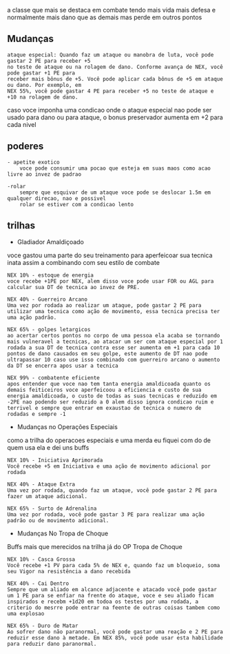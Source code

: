 a classe que mais se destaca em combate tendo mais vida mais defesa e normalmente mais dano que as demais mas perde em outros pontos

## Mudanças

    ataque especial: Quando faz um ataque ou manobra de luta, você pode gastar 2 PE para receber +5
    no teste de ataque ou na rolagem de dano. Conforme avança de NEX, você pode gastar +1 PE para
    receber mais bônus de +5. Você pode aplicar cada bônus de +5 em ataque ou dano. Por exemplo, em
    NEX 55%, você pode gastar 4 PE para receber +5 no teste de ataque e +10 na rolagem de dano.

caso voce imponha uma condicao onde o ataque especial nao pode ser usado para dano ou para ataque, o bonus preservador aumenta em +2 para cada nivel

## poderes

    - apetite exotico
        voce pode consumir uma pocao que esteja em suas maos como acao livre ao invez de padrao

    -rolar
        sempre que esquivar de um ataque voce pode se deslocar 1.5m em qualquer direcao, nao e possivel
        rolar se estiver com a condicao lento

## trilhas

- Gladiador Amaldiçoado

voce gastou uma parte do seu treinamento para aperfeicoar sua tecnica inata assim a combinando com seu estilo de combate

    NEX 10% - estoque de energia
    voce recebe +1PE por NEX, alem disso voce pode usar FOR ou AGL para calcular sua DT de tecnica ao invez de PRE.

    NEX 40% - Guerreiro Arcano
    Uma vez por rodada ao realizar um ataque, pode gastar 2 PE para utilizar uma tecnica como ação de movimento, essa tecnica precisa ter uma ação padrão.

    NEX 65% - golpes letargicos
    ao acertar certos pontos no corpo de uma pessoa ela acaba se tornando mais vulneravel a tecnicas, ao atacar um ser com ataque especial por 1 rodada a sua DT de tecnica contra esse ser aumenta em +1 para cada 10 pontos de dano causados em seu golpe, este aumento de DT nao pode ultrapassar 10 caso use isso combinado com guerreiro arcano o aumento da DT se encerra apos usar a tecnica

    NEX 99% - combatente eficiente
    apos entender que voce nao tem tanta energia amaldicoada quanto os demais feiticeiros voce aperfeicoou a eficiencia e custo de sua energia amaldicoada, o custo de todas as suas tecnicas e reduzido em -2PE nao podendo ser reduzido a 0 alem disso ignora condicao ruim e terrivel e sempre que entrar em exaustao de tecnica o numero de rodadas e sempre -1

- Mudanças no Operações Especiais

como a trilha do operacoes especiais e uma merda eu fiquei com do de quem usa ela e dei uns buffs

    NEX 10% - Iniciativa Aprimorada
    Você recebe +5 em Iniciativa e uma ação de movimento adicional por rodada

    NEX 40% - Ataque Extra
    Uma vez por rodada, quando faz um ataque, você pode gastar 2 PE para fazer um ataque adicional.

    NEX 65% - Surto de Adrenalina
    Uma vez por rodada, você pode gastar 3 PE para realizar uma ação padrão ou de movimento adicional.

- Mudanças No Tropa de Choque

Buffs mais que merecidos na trilha já do OP Tropa de Choque

    NEX 10% - Casca Grossa
    Você recebe +1 PV para cada 5% de NEX e, quando faz um bloqueio, soma seu Vigor na resistência a dano recebida

    NEX 40% - Cai Dentro
    Sempre que um aliado em alcance adjacente e atacado você pode gastar um 1 PE para se enfiar na frente do ataque, voce e seu aliado ficam inspirados e recebm +1d20 em todoa os testes por uma rodada, a criterio do mesrre pode entrar na feente de outras coisas tambem como uma explosao

    NEX 65% - Duro de Matar
    Ao sofrer dano não paranormal, você pode gastar uma reação e 2 PE para reduzir esse dano à metade. Em NEX 85%, você pode usar esta habilidade para reduzir dano paranormal.
